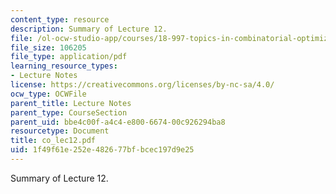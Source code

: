 ```yaml
---
content_type: resource
description: Summary of Lecture 12.
file: /ol-ocw-studio-app/courses/18-997-topics-in-combinatorial-optimization-spring-2004/1f49f61e252e482677bfbcec197d9e25_co_lec12.pdf
file_size: 106205
file_type: application/pdf
learning_resource_types:
- Lecture Notes
license: https://creativecommons.org/licenses/by-nc-sa/4.0/
ocw_type: OCWFile
parent_title: Lecture Notes
parent_type: CourseSection
parent_uid: bbe4c00f-a4c4-e800-6674-00c926294ba8
resourcetype: Document
title: co_lec12.pdf
uid: 1f49f61e-252e-4826-77bf-bcec197d9e25
---
```

Summary of Lecture 12.